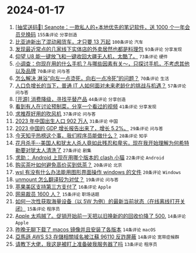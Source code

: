 # 2024-01-17

1. [[抽奖送码🎁] Seanote：一款私人的+本地优先的笔记软件，送 1000 个一年会员兑换码](https://www.v2ex.com/t/1009230) `155条评论` `分享创造`
1. [比亚迪新出了混动厢货车，才只要 13 万起](https://www.v2ex.com/t/1009228) `100条评论` `汽车`
1. [发现最近常点的几家线下实体店的外卖居然也都是料理包](https://www.v2ex.com/t/1009248) `93条评论` `分享发现`
1. [仰望 U8 能一键放飞和一键收回大疆无人机，太酷了。](https://www.v2ex.com/t/1009219) `73条评论` `硬件`
1. [小调查：你现在用的什么手机？与哪些因素有关～，只探讨手机，不考虑其他以及品牌](https://www.v2ex.com/t/1009291) `70条评论` `问与答`
1. [怎么解决 淋浴“向左一点烫死，向右一点冷死”的问题？](https://www.v2ex.com/t/1009312) `70条评论` `生活`
1. [人口负增长的当下，普通 IT 人如何面对未来老龄化的挑战与机遇？](https://www.v2ex.com/t/1009227) `57条评论` `问与答`
1. [[开源] 消费降级，寻找平替产品](https://www.v2ex.com/t/1009235) `44条评论` `分享创造`
1. [看到有人在讨论预制菜，分享一个看过的视频](https://www.v2ex.com/t/1009293) `41条评论` `分享发现`
1. [求推荐好用的吹风机](https://www.v2ex.com/t/1009327) `37条评论` `问与答`
1. [2023 年中国出生人口 902 万人](https://www.v2ex.com/t/1009261) `31条评论` `中国`
1. [2023 中国的 GDP 增长报告出来了，增长 5.2%。](https://www.v2ex.com/t/1009297) `29条评论` `问与答`
1. [今天知乎热榜这个事，我们程序员能做什么？](https://www.v2ex.com/t/1009243) `28条评论` `知乎`
1. [花月杀手--美国人和犹太人杀人竟如此残忍和卑劣，现在我开始理解为何希特勒要对犹太人清洗了](https://www.v2ex.com/t/1009244) `27条评论` `剧集`
1. [求助： Android 上现在用哪个版本的 clash 小猫](https://www.v2ex.com/t/1009225) `22条评论` `Android`
1. [购买茶叶如何避免高价买到低茶？](https://www.v2ex.com/t/1009310) `20条评论` `北京`
1. [wsl 有没有什么办法能用图形界面操作 windows 的文件](https://www.v2ex.com/t/1009255) `20条评论` `Windows`
1. [unmount 怎么翻译较为对仗？](https://www.v2ex.com/t/1009296) `19条评论` `问与答`
1. [苹果美区支持第三方支付了](https://www.v2ex.com/t/1009284) `16条评论` `Apple`
1. [网易裁员 1600 人？](https://www.v2ex.com/t/1009289) `15条评论` `职场话题`
1. [如何一次性获取海量设备（以 5W 为例）的最新当前状态（在线离线打开关闭）](https://www.v2ex.com/t/1009238) `15条评论` `程序员`
1. [Apple 太鸡贼了。促销开始前一天把以旧换新的的回收价降了 500.](https://www.v2ex.com/t/1009249) `14条评论` `Apple`
1. [昨晚无聊下载了 macos 镜像并且安装了各版本](https://www.v2ex.com/t/1009245) `14条评论` `macOS`
1. [亞馬遜 AWS S3 存儲相關域名被江蘇 96110 反詐屏蔽](https://www.v2ex.com/t/1009223) `14条评论` `宽带症候群`
1. [请教下大佬，我这是被盯上准备破我服务器了吗](https://www.v2ex.com/t/1009360) `13条评论` `程序员`
